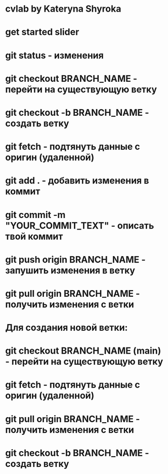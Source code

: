 # cvlab by Kateryna Shyroka
# get started slider


# git status                            - изменения
# git checkout BRANCH_NAME              - перейти на существующую ветку
# git checkout -b BRANCH_NAME           - создать ветку
# git fetch                             - подтянуть данные с оригин (удаленной)
# git add .                             - добавить изменения в коммит
# git commit -m "YOUR_COMMIT_TEXT"      - описать твой коммит
# git push origin BRANCH_NAME           - запушить изменения в ветку
# git pull origin BRANCH_NAME           - получить изменения с ветки


# Для создания новой ветки:
 # git checkout BRANCH_NAME (main)             - перейти на существующую ветку
 # git fetch                                   - подтянуть данные с оригин (удаленной)
 # git pull origin BRANCH_NAME                 - получить изменения с ветки
 # git checkout -b BRANCH_NAME                 - создать ветку